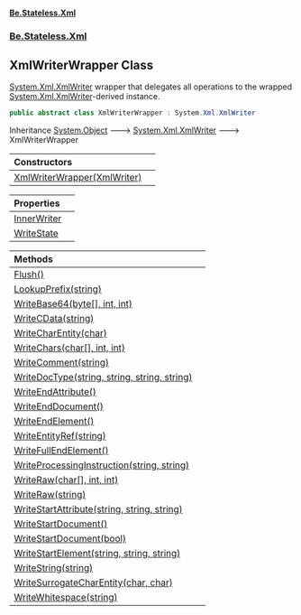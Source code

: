 #### [Be.Stateless.Xml](README.md 'README')
### [Be.Stateless.Xml](Be.Stateless.Xml.md 'Be.Stateless.Xml')

## XmlWriterWrapper Class

[System.Xml.XmlWriter](https://docs.microsoft.com/en-us/dotnet/api/System.Xml.XmlWriter 'System.Xml.XmlWriter') wrapper that delegates all operations to the wrapped [System.Xml.XmlWriter](https://docs.microsoft.com/en-us/dotnet/api/System.Xml.XmlWriter 'System.Xml.XmlWriter')-derived instance.

```csharp
public abstract class XmlWriterWrapper : System.Xml.XmlWriter
```

Inheritance [System.Object](https://docs.microsoft.com/en-us/dotnet/api/System.Object 'System.Object') &#129106; [System.Xml.XmlWriter](https://docs.microsoft.com/en-us/dotnet/api/System.Xml.XmlWriter 'System.Xml.XmlWriter') &#129106; XmlWriterWrapper

| Constructors | |
| :--- | :--- |
| [XmlWriterWrapper(XmlWriter)](XmlWriterWrapper.XmlWriterWrapper(XmlWriter).md 'Be.Stateless.Xml.XmlWriterWrapper.XmlWriterWrapper(System.Xml.XmlWriter)') | |

| Properties | |
| :--- | :--- |
| [InnerWriter](XmlWriterWrapper.InnerWriter.md 'Be.Stateless.Xml.XmlWriterWrapper.InnerWriter') | |
| [WriteState](XmlWriterWrapper.WriteState.md 'Be.Stateless.Xml.XmlWriterWrapper.WriteState') | |

| Methods | |
| :--- | :--- |
| [Flush()](XmlWriterWrapper.Flush().md 'Be.Stateless.Xml.XmlWriterWrapper.Flush()') | |
| [LookupPrefix(string)](XmlWriterWrapper.LookupPrefix(string).md 'Be.Stateless.Xml.XmlWriterWrapper.LookupPrefix(string)') | |
| [WriteBase64(byte[], int, int)](XmlWriterWrapper.WriteBase64(byte[],int,int).md 'Be.Stateless.Xml.XmlWriterWrapper.WriteBase64(byte[], int, int)') | |
| [WriteCData(string)](XmlWriterWrapper.WriteCData(string).md 'Be.Stateless.Xml.XmlWriterWrapper.WriteCData(string)') | |
| [WriteCharEntity(char)](XmlWriterWrapper.WriteCharEntity(char).md 'Be.Stateless.Xml.XmlWriterWrapper.WriteCharEntity(char)') | |
| [WriteChars(char[], int, int)](XmlWriterWrapper.WriteChars(char[],int,int).md 'Be.Stateless.Xml.XmlWriterWrapper.WriteChars(char[], int, int)') | |
| [WriteComment(string)](XmlWriterWrapper.WriteComment(string).md 'Be.Stateless.Xml.XmlWriterWrapper.WriteComment(string)') | |
| [WriteDocType(string, string, string, string)](XmlWriterWrapper.WriteDocType(string,string,string,string).md 'Be.Stateless.Xml.XmlWriterWrapper.WriteDocType(string, string, string, string)') | |
| [WriteEndAttribute()](XmlWriterWrapper.WriteEndAttribute().md 'Be.Stateless.Xml.XmlWriterWrapper.WriteEndAttribute()') | |
| [WriteEndDocument()](XmlWriterWrapper.WriteEndDocument().md 'Be.Stateless.Xml.XmlWriterWrapper.WriteEndDocument()') | |
| [WriteEndElement()](XmlWriterWrapper.WriteEndElement().md 'Be.Stateless.Xml.XmlWriterWrapper.WriteEndElement()') | |
| [WriteEntityRef(string)](XmlWriterWrapper.WriteEntityRef(string).md 'Be.Stateless.Xml.XmlWriterWrapper.WriteEntityRef(string)') | |
| [WriteFullEndElement()](XmlWriterWrapper.WriteFullEndElement().md 'Be.Stateless.Xml.XmlWriterWrapper.WriteFullEndElement()') | |
| [WriteProcessingInstruction(string, string)](XmlWriterWrapper.WriteProcessingInstruction(string,string).md 'Be.Stateless.Xml.XmlWriterWrapper.WriteProcessingInstruction(string, string)') | |
| [WriteRaw(char[], int, int)](XmlWriterWrapper.WriteRaw(char[],int,int).md 'Be.Stateless.Xml.XmlWriterWrapper.WriteRaw(char[], int, int)') | |
| [WriteRaw(string)](XmlWriterWrapper.WriteRaw(string).md 'Be.Stateless.Xml.XmlWriterWrapper.WriteRaw(string)') | |
| [WriteStartAttribute(string, string, string)](XmlWriterWrapper.WriteStartAttribute(string,string,string).md 'Be.Stateless.Xml.XmlWriterWrapper.WriteStartAttribute(string, string, string)') | |
| [WriteStartDocument()](XmlWriterWrapper.WriteStartDocument().md 'Be.Stateless.Xml.XmlWriterWrapper.WriteStartDocument()') | |
| [WriteStartDocument(bool)](XmlWriterWrapper.WriteStartDocument(bool).md 'Be.Stateless.Xml.XmlWriterWrapper.WriteStartDocument(bool)') | |
| [WriteStartElement(string, string, string)](XmlWriterWrapper.WriteStartElement(string,string,string).md 'Be.Stateless.Xml.XmlWriterWrapper.WriteStartElement(string, string, string)') | |
| [WriteString(string)](XmlWriterWrapper.WriteString(string).md 'Be.Stateless.Xml.XmlWriterWrapper.WriteString(string)') | |
| [WriteSurrogateCharEntity(char, char)](XmlWriterWrapper.WriteSurrogateCharEntity(char,char).md 'Be.Stateless.Xml.XmlWriterWrapper.WriteSurrogateCharEntity(char, char)') | |
| [WriteWhitespace(string)](XmlWriterWrapper.WriteWhitespace(string).md 'Be.Stateless.Xml.XmlWriterWrapper.WriteWhitespace(string)') | |
